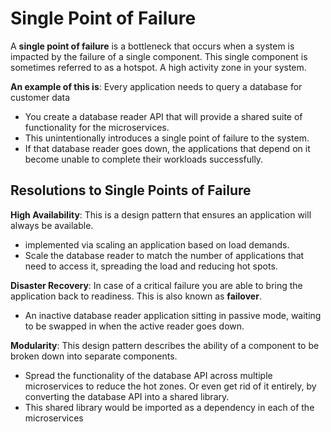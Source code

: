 # Single Point of Failure

A **single point of failure** is a bottleneck that occurs when a system is impacted by the failure of a single component. This single component is sometimes referred to as a hotspot. A high activity zone in your system.

**An example of this is**: Every application needs to query a database for customer data

- You create a database reader API that will provide a shared suite of functionality for the microservices.
- This unintentionally introduces a single point of failure to the system.
- If that database reader goes down, the applications that depend on it become unable to complete their workloads successfully.

## Resolutions to Single Points of Failure

**High Availability**: This is a design pattern that ensures an application will always be available.

- implemented via scaling an application based on load demands.
- Scale the database reader to match the number of applications that need to access it, spreading the load and reducing hot spots.

**Disaster Recovery**: In case of a critical failure you are able to bring the application back to readiness. This is also known as **failover**.

- An inactive database reader application sitting in passive mode, waiting to be swapped in when the active reader goes down.

**Modularity**: This design pattern describes the ability of a component to be broken down into separate components.

- Spread the functionality of the database API across multiple microservices to reduce the hot zones. Or even get rid of it entirely, by converting the database API into a shared library.
- This shared library would be imported as a dependency in each of the microservices

